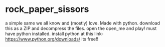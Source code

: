# rock_paper_sissors
a simple same we all know and (mostly) love. Made with python.
download this as a ZIP and decompress the files.
open the open_me and play! must have python installed.
install python at this link- https://www.python.org/downloads/
its free!!
